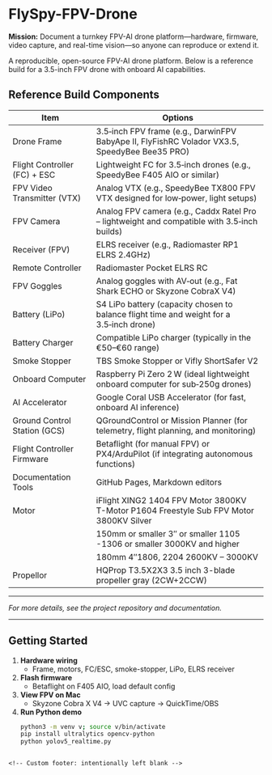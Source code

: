 <a name="home"></a>
# FlySpy-FPV-Drone  

**Mission:** Document a turnkey FPV-AI drone platform—hardware, firmware, video capture, and real-time vision—so anyone can reproduce or extend it.

A reproducible, open-source FPV-AI drone platform. Below is a reference build for a 3.5-inch FPV drone with onboard AI capabilities.

## Reference Build Components

| Item                        | Options                                                                                       |
|-----------------------------|-----------------------------------------------------------------------------------------------|
| Drone Frame                 | 3.5‑inch FPV frame (e.g., DarwinFPV BabyApe II, FlyFishRC Volador VX3.5, SpeedyBee Bee35 PRO) |
| Flight Controller (FC) + ESC| Lightweight FC for 3.5‑inch drones (e.g., SpeedyBee F405 AIO or similar)                      |
| FPV Video Transmitter (VTX) | Analog VTX (e.g., SpeedyBee TX800 FPV VTX designed for low‑power, light setups)               |
| FPV Camera                  | Analog FPV camera (e.g., Caddx Ratel Pro – lightweight and compatible with 3.5‑inch builds)    |
| Receiver (FPV)              | ELRS receiver (e.g., Radiomaster RP1 ELRS 2.4GHz)                                              |
| Remote Controller           | Radiomaster Pocket ELRS RC                                                                     |
| FPV Goggles                 | Analog goggles with AV‑out (e.g., Fat Shark ECHO or Skyzone CobraX V4)                        |
| Battery (LiPo)              | S4 LiPo battery (capacity chosen to balance flight time and weight for a 3.5‑inch drone)      |
| Battery Charger             | Compatible LiPo charger (typically in the €50–€60 range)                                       |
| Smoke Stopper               | TBS Smoke Stopper or Vifly ShortSafer V2                                                      |
| Onboard Computer            | Raspberry Pi Zero 2 W (ideal lightweight onboard computer for sub‑250g drones)                 |
| AI Accelerator              | Google Coral USB Accelerator (for fast, onboard AI inference)                                  |
| Ground Control Station (GCS)| QGroundControl or Mission Planner (for telemetry, flight planning, and monitoring)             |
| Flight Controller Firmware  | Betaflight (for manual FPV) or PX4/ArduPilot (if integrating autonomous functions)             |
| Documentation Tools         | GitHub Pages, Markdown editors                                                                 |
| Motor                       | iFlight XING2 1404 FPV Motor 3800KV<br>T-Motor P1604 Freestyle Sub FPV Motor 3800KV Silver    |
|                             | 150mm or smaller 3″ or smaller 1105 -1306 or smaller 3000KV and higher                        |
|                             | 180mm 4″1806, 2204 2600KV – 3000KV                                                            |
| Propellor                   | HQProp T3.5X2X3 3.5 inch 3-blade propeller gray (2CW+2CCW)                                    |

---

*For more details, see the project repository and documentation.*

---

<a name="getting-started"></a>
## Getting Started

1. **Hardware wiring**  
   - Frame, motors, FC/ESC, smoke-stopper, LiPo, ELRS receiver  
2. **Flash firmware**  
   - Betaflight on F405 AIO, load default config  
3. **View FPV on Mac**  
   - Skyzone Cobra X V4 → UVC capture → QuickTime/OBS  
4. **Run Python demo**  
   ```bash
   python3 -m venv v; source v/bin/activate
   pip install ultralytics opencv-python
   python yolov5_realtime.py
```

<!-- Custom footer: intentionally left blank -->